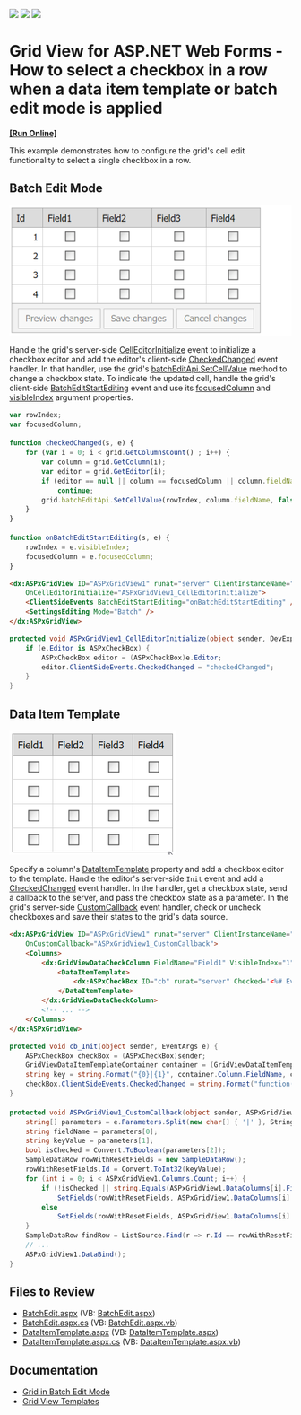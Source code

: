 <!-- default badges list -->
![](https://img.shields.io/endpoint?url=https://codecentral.devexpress.com/api/v1/VersionRange/128535289/15.1.9%2B)
[![](https://img.shields.io/badge/Open_in_DevExpress_Support_Center-FF7200?style=flat-square&logo=DevExpress&logoColor=white)](https://supportcenter.devexpress.com/ticket/details/T328305)
[![](https://img.shields.io/badge/📖_How_to_use_DevExpress_Examples-e9f6fc?style=flat-square)](https://docs.devexpress.com/GeneralInformation/403183)
<!-- default badges end -->
# Grid View for ASP.NET Web Forms - How to select a checkbox in a row when a data item template or batch edit mode is applied
<!-- run online -->
**[[Run Online]](https://codecentral.devexpress.com/128535289/)**
<!-- run online end -->

This example demonstrates how to configure the grid's cell edit functionality to select a single checkbox in a row.

## Batch Edit Mode

![Batch edit mode](batchEditMode.gif)

Handle the grid's server-side [CellEditorInitialize](https://docs.devexpress.com/AspNet/DevExpress.Web.ASPxGridView.CellEditorInitialize) event to initialize a checkbox editor and add the editor's client-side [CheckedChanged](https://docs.devexpress.com/AspNet/js-ASPxClientCheckBox.CheckedChanged) event handler. In that handler, use the grid's [batchEditApi.SetCellValue](https://docs.devexpress.com/AspNet/js-ASPxClientGridViewBatchEditApi.SetCellValue(visibleIndex-columnFieldNameOrId-value)) method to change a checkbox state. To indicate the updated cell, handle the grid's client-side [BatchEditStartEditing](https://docs.devexpress.com/AspNet/js-ASPxClientGridView.BatchEditStartEditing) event and use its [focusedColumn](https://docs.devexpress.com/AspNet/js-ASPxClientGridViewBatchEditStartEditingEventArgs.focusedColumn) and [visibleIndex](https://docs.devexpress.com/AspNet/js-ASPxClientGridViewBatchEditStartEditingEventArgs.visibleIndex) argument properties.

```js
var rowIndex;
var focusedColumn;

function checkedChanged(s, e) {
    for (var i = 0; i < grid.GetColumnsCount() ; i++) {
        var column = grid.GetColumn(i);
        var editor = grid.GetEditor(i);
        if (editor == null || column == focusedColumn || column.fieldName == "Id")
            continue;
        grid.batchEditApi.SetCellValue(rowIndex, column.fieldName, false);
    }
}

function onBatchEditStartEditing(s, e) {
    rowIndex = e.visibleIndex;
    focusedColumn = e.focusedColumn;
}
```

```aspx
<dx:ASPxGridView ID="ASPxGridView1" runat="server" ClientInstanceName="grid" KeyFieldName="Id"
    OnCellEditorInitialize="ASPxGridView1_CellEditorInitialize">
    <ClientSideEvents BatchEditStartEditing="onBatchEditStartEditing" />
    <SettingsEditing Mode="Batch" />
</dx:ASPxGridView>
```

```cs
protected void ASPxGridView1_CellEditorInitialize(object sender, DevExpress.Web.ASPxGridViewEditorEventArgs e) {
    if (e.Editor is ASPxCheckBox) {
        ASPxCheckBox editor = (ASPxCheckBox)e.Editor;
        editor.ClientSideEvents.CheckedChanged = "checkedChanged";
    }
}
```

## Data Item Template

![Data item template](dataItemTemplate.gif)

Specify a column's [DataItemTemplate](https://docs.devexpress.com/AspNet/DevExpress.Web.GridViewDataColumn.DataItemTemplate) property and add a checkbox editor to the template. Handle the editor's server-side `Init` event and add a [CheckedChanged](https://docs.devexpress.com/AspNet/js-ASPxClientCheckBox.CheckedChanged) event handler. In the handler, get a checkbox state, send a callback to the server, and pass the checkbox state as a parameter. In the grid's server-side [CustomCallback](https://docs.devexpress.com/AspNet/DevExpress.Web.ASPxGridView.CustomCallback) event handler, check or uncheck checkboxes and save their states to the grid's data source.

```aspx
<dx:ASPxGridView ID="ASPxGridView1" runat="server" ClientInstanceName="grid" KeyFieldName = "Id"
    OnCustomCallback="ASPxGridView1_CustomCallback">
    <Columns>
        <dx:GridViewDataCheckColumn FieldName="Field1" VisibleIndex="1">
            <DataItemTemplate>
                <dx:ASPxCheckBox ID="cb" runat="server" Checked='<%# Eval("Field1") %>' OnInit="cb_Init" />
            </DataItemTemplate>
        </dx:GridViewDataCheckColumn>
        <!-- ... -->
    </Columns>
</dx:ASPxGridView>
```

```cs
protected void cb_Init(object sender, EventArgs e) {
    ASPxCheckBox checkBox = (ASPxCheckBox)sender;
    GridViewDataItemTemplateContainer container = (GridViewDataItemTemplateContainer)checkBox.NamingContainer;
    string key = string.Format("{0}|{1}", container.Column.FieldName, container.KeyValue);
    checkBox.ClientSideEvents.CheckedChanged = string.Format("function(s, e) {{ grid.PerformCallback('{0}|' + s.GetChecked()); }}", key);
}

protected void ASPxGridView1_CustomCallback(object sender, ASPxGridViewCustomCallbackEventArgs e) {
    string[] parameters = e.Parameters.Split(new char[] { '|' }, StringSplitOptions.RemoveEmptyEntries);
    string fieldName = parameters[0];
    string keyValue = parameters[1];
    bool isChecked = Convert.ToBoolean(parameters[2]);
    SampleDataRow rowWithResetFields = new SampleDataRow();
    rowWithResetFields.Id = Convert.ToInt32(keyValue);
    for (int i = 0; i < ASPxGridView1.Columns.Count; i++) {
        if (!isChecked || string.Equals(ASPxGridView1.DataColumns[i].FieldName, fieldName))
            SetFields(rowWithResetFields, ASPxGridView1.DataColumns[i].FieldName, isChecked);
        else
            SetFields(rowWithResetFields, ASPxGridView1.DataColumns[i].FieldName, !isChecked);
    }
    SampleDataRow findRow = ListSource.Find(r => r.Id == rowWithResetFields.Id) as SampleDataRow;
    // ...
    ASPxGridView1.DataBind();
}
```

## Files to Review

* [BatchEdit.aspx](./CS/BatchEdit.aspx) (VB: [BatchEdit.aspx](./VB/BatchEdit.aspx))
* [BatchEdit.aspx.cs](./CS/BatchEdit.aspx.cs) (VB: [BatchEdit.aspx.vb](./VB/BatchEdit.aspx.vb))
* [DataItemTemplate.aspx](./CS/DataItemTemplate.aspx) (VB: [DataItemTemplate.aspx](./VB/DataItemTemplate.aspx))
* [DataItemTemplate.aspx.cs](./CS/DataItemTemplate.aspx.cs) (VB: [DataItemTemplate.aspx.vb](./VB/DataItemTemplate.aspx.vb))

## Documentation

* [Grid in Batch Edit Mode](https://docs.devexpress.com/AspNet/16443/components/grid-view/concepts/edit-data/batch-edit-mode)
* [Grid View Templates](https://docs.devexpress.com/AspNet/3718/components/grid-view/concepts/templates)
